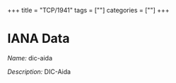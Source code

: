 +++
title = "TCP/1941"
tags = [""]
categories = [""]
+++

# IANA Data

_Name:_ dic-aida

_Description:_ DIC-Aida

